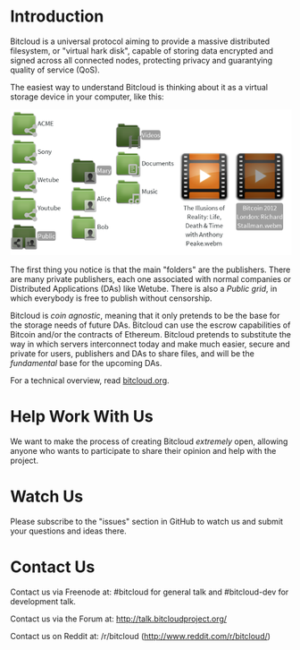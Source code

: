 # Introduction

Bitcloud is a universal protocol aiming to provide a massive distributed filesystem, or "virtual
hark disk", capable of storing data encrypted and signed across all connected
nodes, protecting privacy and guarantying quality of service (QoS).

The easiest way to understand Bitcloud is thinking about it as a virtual
storage device in your computer, like this:

![File Manager](img/bitcloud-fm.png)


The first thing you notice is that the main "folders" are the
publishers. There are many private publishers, each one associated with normal
companies or Distributed Applications (DAs) like Wetube. There is also a
*Public grid*, in which everybody is free to publish without
censorship.

Bitcloud is *coin agnostic*, meaning that it only pretends to be the base for
the storage needs of future DAs. Bitcloud can use the escrow capabilities of
Bitcoin and/or the contracts of Ethereum. Bitcloud pretends to substitute the
way in which servers interconnect today and make much easier, secure and
private for users, publishers and DAs to share files, and will be the
*fundamental* base for the upcoming DAs.

For a technical overview, read
[bitcloud.org](https://github.com/wetube/bitcloud/blob/master/bitcloud.org).


# Help Work With Us

We want to make the process of creating Bitcloud *extremely* open, allowing
anyone who wants to participate to share their opinion and help with the
project.


# Watch Us

Please subscribe to the "issues" section in GitHub to watch us and submit your
questions and ideas there.


# Contact Us

Contact us via Freenode at: #bitcloud for general talk and #bitcloud-dev for development talk.

Contact us via the Forum at: http://talk.bitcloudproject.org/

Contact us on Reddit at: /r/bitcloud (http://www.reddit.com/r/bitcloud/)
